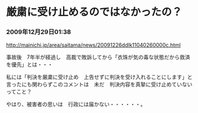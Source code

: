 # 厳粛に受け止めるのではなかったの？
### 2009年12月29日01:38

http://mainichi.jp/area/saitama/news/20091226ddlk11040260000c.html

事故後　7年半が経過し　高裁で敗訴してから「衣珠が気の毒な状態だから救済を優先」とは・・・

私には「判決を厳粛に受け止め　上告せずに判決を受け入れることにします」と言ったにも関わらずこのコメントは　未だ　判決内容を真摯に受け止めていないってこと？

やはり、被害者の思いは　行政には届かない・・・・・・。